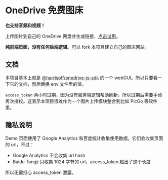 # OneDrive 免费图床

**也支持音频和视频！**

上传图片到自己的 OneDrive 网盘并生成链接，[点击试用](https://harrisoff.github.io/onedrive-image-hosting)。

**纯前端页面，没有任何后端逻辑**。可以 fork 本项目建立自己的图床网站。

## 文档

本项目基本上就是 [@harrisoff/onedrive-js-sdk](https://github.com/harrisoff/onedrive-js-sdk) 的一个 webGUI。所以只要看一下它的文档，然后替换 env 文件里的值。

`access_token` 两小时过期，因为没有服务端逻辑帮助刷新，所以过期后需要手动再次授权。这表示本项目很难作为一个图片上传模块整合到比如 PicGo 等软件里。

## 隐私说明

Demo 页面使用了 Google Analytics 和百度统计收集使用数据。它们会收集页面的 url，不过：

- Google Analytics 不会收集 url hash
- Baidu Tongji 只收集 1024 字节的 url，access_token 超出了这个长度

所以无需担心 access_token 泄露。
